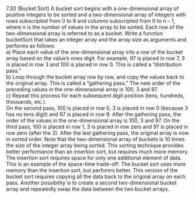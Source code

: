 7.30 (Bucket Sort) A bucket sort begins with a one-dimensional array of positive integers to be
sorted and a two-dimensional array of integers with rows subscripted from 0 to 9 and columns subscripted 
from 0 to n – 1, where n is the number of values in the array to be sorted. Each row of the
two-dimensional array is referred to as a bucket. Write a function bucketSort that takes an integer
array and the array size as arguments and performs as follows:  
a) Place each value of the one-dimensional array into a row of the bucket array based on
the value’s ones digit. For example, 97 is placed in row 7, 3 is placed in row 3 and 100
is placed in row 0. This is called a “distribution pass.”  
b) Loop through the bucket array row by row, and copy the values back to the original array. 
This is called a “gathering pass.” The new order of the preceding values in the one-dimensional 
array is 100, 3 and 97.  
c) Repeat this process for each subsequent digit position (tens, hundreds, thousands, etc.).  
On the second pass, 100 is placed in row 0, 3 is placed in row 0 (because 3 has no tens digit) and
97 is placed in row 9. After the gathering pass, the order of the values in the one-dimensional array
is 100, 3 and 97. On the third pass, 100 is placed in row 1, 3 is placed in row zero and 97 is placed
in row zero (after the 3). After the last gathering pass, the original array is now in sorted order.
Note that the two-dimensional array of buckets is 10 times the size of the integer array being
sorted. This sorting technique provides better performance than an insertion sort, but requires
much more memory. The insertion sort requires space for only one additional element of data.
This is an example of the space-time trade-off: The bucket sort uses more memory than the insertion 
sort, but performs better. This version of the bucket sort requires copying all the data back to
the original array on each pass. Another possibility is to create a second two-dimensional bucket
array and repeatedly swap the data between the two bucket arrays.
